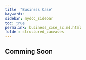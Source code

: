 ```yaml
---
title: "Business Case"
keywords: 
sidebar: mydoc_sidebar
toc: true
permalink: business_case_sc.md.html
folder: structured_canvases
---
```


## Comming Soon